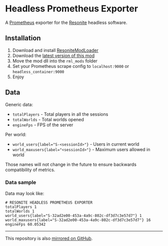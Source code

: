 # Headless Prometheus Exporter

A [Prometheus](https://prometheus.io) exporter for the [Resonite](https://resonite.com) headless software.

## Installation

1. Download and install [ResoniteModLoader](https://github.com/resonite-modding-group/ResoniteModLoader)
1. Download the [latest version of this mod](https://g.j4.lc/general-stuff/resonite/headless-prometheus-exporter/-/releases)
1. Move the mod dll into the `rml_mods` folder
1. Set your Prometheus scrape config to `localhost:9000` or `headless_container:9000`
1. Enjoy

## Data

Generic data:
- `totalPlayers` - Total players in all the sessions
- `totalWorlds` - Total worlds opened
- `engineFps` - FPS of the server

Per world:
- `world_users{label="S-<sessionId>"}` - Users in current world
- `world_maxusers{label="<sessionId>"}` - Maximum users allowed in world

Those names will not change in the future to ensure backwards compatibility of metrics.

### Data sample

Data may look like:
```
# RESONITE HEADLESS PROMETHEUS EXPORTER
totalPlayers 1
totalWorlds 1
world_users{label="S-32ad2e00-453a-4a9c-802c-df3d7c3e57d7"} 1
world_maxusers{label="S-32ad2e00-453a-4a9c-802c-df3d7c3e57d7"} 16
engineFps 60.05342
```

---

This repository is also [mirrored on GitHub](https://github.com/jae1911/Headless-Prometheus-Exporter).